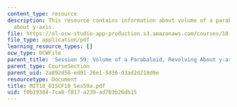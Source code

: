 ```yaml
---
content_type: resource
description: This resource contains information about volume of a parabaloid, revolving
  about y-axis.
file: https://ol-ocw-studio-app-production.s3.amazonaws.com/courses/18-01sc-single-variable-calculus-fall-2010/f0b193847ca8f817a239ad783b26db15_MIT18_01SCF10_Ses59a.pdf
file_type: application/pdf
learning_resource_types: []
ocw_type: OCWFile
parent_title: 'Session 59: Volume of a Parabaloid, Revolving About y-axis'
parent_type: CourseSection
parent_uid: 2a892d50-ed01-26e1-5d36-03ad2d218d9e
resourcetype: Document
title: MIT18_01SCF10_Ses59a.pdf
uid: f0b19384-7ca8-f817-a239-ad783b26db15
---
```

